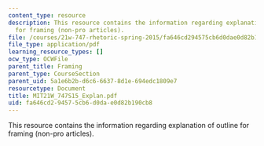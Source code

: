 ```yaml
---
content_type: resource
description: This resource contains the information regarding explanation of outline
  for framing (non-pro articles).
file: /courses/21w-747-rhetoric-spring-2015/fa646cd294575cb6d0dae0d82b190cb8_MIT21W_747S15_Explan.pdf
file_type: application/pdf
learning_resource_types: []
ocw_type: OCWFile
parent_title: Framing
parent_type: CourseSection
parent_uid: 5a1e6b2b-d6c6-6637-8d1e-694edc1809e7
resourcetype: Document
title: MIT21W_747S15_Explan.pdf
uid: fa646cd2-9457-5cb6-d0da-e0d82b190cb8
---
```

This resource contains the information regarding explanation of outline for framing (non-pro articles).

